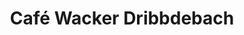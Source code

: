 ---
title: "Café Wacker Dribbdebach"
url: /frankfurt-am-main/cafe-wacker-dribbdebach/
shop: Kaffee
---
